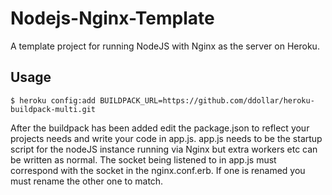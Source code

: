 Nodejs-Nginx-Template
=====================

A template project for running NodeJS with Nginx as the server on Heroku.

## Usage

    $ heroku config:add BUILDPACK_URL=https://github.com/ddollar/heroku-buildpack-multi.git

After the buildpack has been added edit the package.json to reflect your projects needs and write your code in app.js.
app.js needs to be the startup script for the nodeJS instance running via Nginx but extra workers etc can be written as normal.
The socket being listened to in app.js must correspond with the socket in the nginx.conf.erb. If one is renamed you must rename the other one to match.